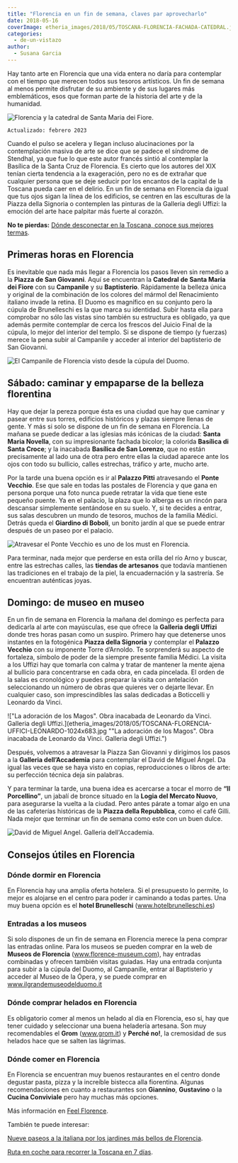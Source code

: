 ```yaml
---
title: "Florencia en un fin de semana, claves par aprovecharlo"
date: 2018-05-16
coverImage: etheria_images/2018/05/TOSCANA-FLORENCIA-FACHADA-CATEDRAL.jpg
categories: 
  - de-un-vistazo
author: 
  - Susana Garcia
---
```


Hay tanto arte en Florencia que una vida entera no daría para contemplar con el tiempo 
que merecen todos sus tesoros artísticos. Un fin de semana al menos permite disfrutar de 
su ambiente y de sus lugares más emblemáticos, esos que forman parte de la historia del 
arte y de la humanidad. 

![Florencia y la catedral de Santa Maria dei Fiore.](etheria_images/2018/05/fin-semana-florencia-duomo.jpg "Florencia y la catedral de Santa Maria dei Fiore. © Marian Brandt")

```
Actualizado: febrero 2023
```

Cuando el pulso se acelera y llegan incluso alucinaciones por la contemplación masiva de 
arte se dice que se padece el síndrome de Stendhal, ya que fue lo que este autor francés 
sintió al contemplar la Basílica de la Santa Cruz de Florencia. Es cierto que los 
autores del XIX tenían cierta tendencia a la exageración, pero no es de extrañar que 
cualquier persona que se deje seducir por los encantos de la capital de la Toscana pueda 
caer en el delirio. En un fin de semana en Florencia da igual que tus ojos sigan la 
línea de los edificios, se centren en las esculturas de la Piazza della Signoria o 
contemplen las pinturas de la Galleria degli Uffizi: la emoción del arte hace palpitar 
más fuerte al corazón. 

**No te pierdas:** [Dónde desconectar en la Toscana, conoce sus mejores 
termas](https://etheriamagazine.com/2022/11/03/turismo-termal-toscana-italia/). 

## Primeras horas en Florencia

Es inevitable que nada más llegar a Florencia los pasos lleven sin remedio a la **Piazza 
de San Giovanni**. Aquí se encuentran la **Catedral de Santa Maria dei Fiore** con su 
**Campanile** y su **Baptisterio**. Rápidamente la belleza única y original de la 
combinación de los colores del mármol del Renacimiento italiano invade la retina. El 
Duomo es magnífico en su conjunto pero la cúpula de Brunelleschi es la que marca su 
identidad. Subir hasta ella para comprobar no sólo las vistas sino también su estructura 
es obligado, ya que además permite contemplar de cerca los frescos del Juicio Final de 
la cúpula, lo mejor del interior del templo. Si se dispone de tiempo (y fuerzas) merece 
la pena subir al Campanile y acceder al interior del baptisterio de San Giovanni. 

![El Campanile de Florencia visto desde la cúpula del Duomo.](etheria_images/2018/05/TOSCANA-FLORENCIA-CAMPANILLE-683x1024.jpg "El Campanile de Florencia visto desde la cúpula del Duomo.")

## Sábado: caminar y empaparse de la belleza florentina

Hay que dejar la pereza porque ésta es una ciudad que hay que caminar y pasear entre sus 
torres, edificios históricos y plazas siempre llenas de gente. Y más si solo se dispone 
de un fin de semana en Florencia. La mañana se puede dedicar a las iglesias más icónicas 
de la ciudad: **Santa Maria Novella**, con su impresionante fachada bicolor; la colorida 
**Basílica di Santa Croce**; y la inacabada **Basílica de San Lorenzo**, que no están 
precisamente al lado una de otra pero entre ellas la ciudad aparece ante los ojos con 
todo su bullicio, calles estrechas, tráfico y arte, mucho arte. 

Por la tarde una buena opción es ir al **Palazzo Pitti** atravesando el **Ponte 
Vecchio**. Ese que sale en todas las postales de Florencia y que gana en persona porque 
una foto nunca puede retratar la vida que tiene este pequeño puente. Ya en el palacio, 
la plaza que lo alberga es un rincón para descansar simplemente sentándose en su suelo. 
Y, si te decides a entrar, sus salas descubren un mundo de tesoros, muchos de la familia 
Médici. Detrás queda el **Giardino di Boboli**, un bonito jardín al que se puede entrar 
después de un paseo por el palacio. 

![Atravesar el Ponte Vecchio es uno de los must en Florencia.](etheria_images/2018/05/TOSCANA-FLORENCIA-PONTE-VECCHIO-6-1024x683.jpg "Atravesar el Ponte Vecchio es uno de los must en Florencia.")

Para terminar, nada mejor que perderse en esta orilla del río Arno y buscar, entre las 
estrechas calles, las **tiendas de artesanos** que todavía mantienen las tradiciones en 
el trabajo de la piel, la encuadernación y la sastrería. Se encuentran auténticas joyas. 

## Domingo: de museo en museo

En un fin de semana en Florencia la mañana del domingo es perfecta para dedicarla al 
arte con mayúsculas, ese que ofrece la **Galleria degli Uffizi** donde tres horas pasan 
como un suspiro. Primero hay que detenerse unos instantes en la fotogénica **Piazza 
della Signoria** y contemplar el **Palazzo Vecchio** con su imponente Torre d’Arnoldo. 
Te sorprenderá su aspecto de fortaleza, símbolo de poder de la siempre presente familia 
Médici. La visita a los Uffizi hay que tomarla con calma y tratar de mantener la mente 
ajena al bullicio para concentrarse en cada obra, en cada pincelada. El orden de la 
salas es cronológico y puedes preparar la visita con antelación seleccionando un número 
de obras que quieres ver o dejarte llevar. En cualquier caso, son imprescindibles las 
salas dedicadas a Boticcelli y Leonardo da Vinci. 

!["La adoración de los Magos". Obra inacabada de Leonardo da Vinci. Galleria degli Uffizi.](etheria_images/2018/05/TOSCANA-FLORENCIA-UFFICI-LEONARDO-1024x683.jpg ""La adoración de los Magos". Obra inacabada de Leonardo da Vinci. Galleria degli Uffizi.")

Después, volvemos a atravesar la Piazza San Giovanni y dirigimos los pasos a la 
**Galleria dell’Accademia** para contemplar el David de Miguel Ángel. Da igual las veces 
que se haya visto en copias, reproducciones o libros de arte: su perfección técnica deja 
sin palabras. 

Y para terminar la tarde, una buena idea es acercarse a tocar el morro de **“Il 
Porcellino”**, un jabalí de bronce situado en la **Logia del Mercato Nuovo**, para 
asegurarse la vuelta a la ciudad. Pero antes párate a tomar algo en una de las 
cafeterías históricas de la **Piazza della Repubblica**, como el café Gilli. Nada mejor 
que terminar un fin de semana como este con un buen dulce. 

![David de Miguel Angel. Galleria dell'Accademia.](etheria_images/2018/05/TOSCANA-FLORENCIA-LA-ACADEMIA-684x1024.jpg "David de Miguel Angel. Galleria dell'Accademia.")

## Consejos útiles en Florencia

### Dónde dormir en Florencia

En Florencia hay una amplia oferta hotelera. Si el presupuesto lo permite, lo mejor es 
alojarse en el centro para poder ir caminando a todas partes. Una muy buena opción es el 
**hotel Brunelleschi** (www.hotelbrunelleschi.es) 

### Entradas a los museos

Si solo dispones de un fin de semana en Florencia merece la pena comprar las entradas 
online. Para los museos se pueden comprar en la web de **Museos de Florencia** 
(www.florence-museum.com), hay entradas combinadas y ofrecen también visitas guiadas. 
Hay una entrada conjunta para subir a la cúpula del Duomo, al Campanille, entrar al 
Baptisterio y acceder al Museo de la Ópera, y se puede comprar en 
www.ilgrandemuseodelduomo.it 

### Dónde comprar helados en Florencia

Es obligatorio comer al menos un helado al día en Florencia, eso sí, hay que tener 
cuidado y seleccionar una buena heladería artesana. Son muy recomendables el **Grom** 
(www.grom.it) y **Perché no!**, la cremosidad de sus helados hace que se salten las 
lágrimas. 

### Dónde comer en Florencia

En Florencia se encuentran muy buenos restaurantes en el centro donde degustar pasta, 
pizza y la increíble bistecca alla fiorentina. Algunas recomendaciones en cuanto a 
restaurantes son **Giannino**, **Gustavino** o la **Cucina Conviviale** pero hay muchas 
más opciones. 

Más información en [Feel Florence](https://www.feelflorence.it/). 

También te puede interesar: 

[Nueve paseos a la italiana por los jardines más bellos de 
Florencia](https://etheriamagazine.com/2021/05/21/paseos-por-los-jardines-mas-bellos-de-florencia/). 

[Ruta en coche para recorrer la Toscana en 7 
días](https://etheriamagazine.com/2021/06/01/toscana-en-coche/).
